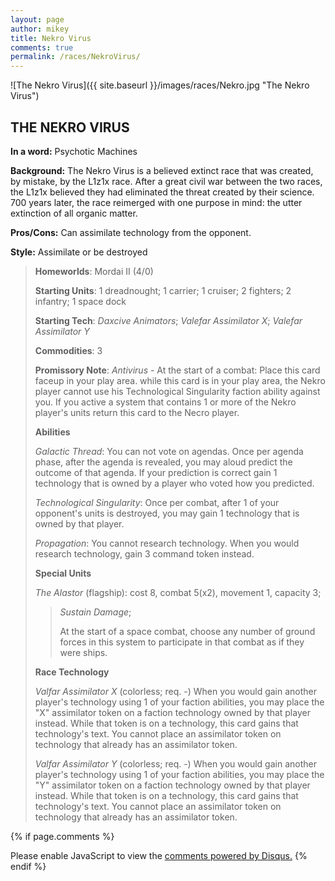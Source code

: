 ```yaml
---
layout: page
author: mikey
title: Nekro Virus
comments: true
permalink: /races/NekroVirus/
---
```


![The Nekro Virus]({{ site.baseurl }}/images/races/Nekro.jpg "The Nekro Virus")

## THE NEKRO VIRUS

**In a word:** Psychotic Machines

**Background:**  The Nekro Virus is a believed extinct race that was created, by mistake, by the L1z1x race. After a great civil war between the two races, the L1z1x believed they had eliminated the threat created by their science. 700 years later, the race reimerged with one purpose in mind: the utter extinction of all organic matter.

**Pros/Cons:** Can assimilate technology from the opponent.

**Style:** Assimilate or be destroyed

>**Homeworlds**: Mordai II (4/0)
>
>**Starting Units**: 1 dreadnought; 1 carrier; 1 cruiser; 2 fighters; 2 infantry; 1 space dock 
>
>**Starting Tech**: _Daxcive Animators_; _Valefar Assimilator X_; _Valefar Assimilator Y_
>
>**Commodities**: 3
>
>**Promissory Note**: _Antivirus_ - At the start of a combat: Place this card faceup in your play area. while this card is in your play area, the Nekro player cannot use his Technological Singularity faction ability against you. If you active a system that contains 1 or more of the Nekro player's units return this card to the Necro player. 
>
>**Abilities**
>
>_Galactic Thread_: You can not vote on agendas. Once per agenda phase, after the agenda is revealed, you may aloud predict the outcome of that agenda. If your prediction is correct gain 1 technology that is owned by a player who voted how you predicted. 
>
>_Technological Singularity_: Once per combat, after 1 of your opponent's units is destroyed, you may gain 1 technology that is owned by that player.
>
>_Propagation_: You cannot research technology. When you would research technology, gain 3 command token instead.   
>
>**Special Units**
>
>_The Alastor_ (flagship): cost 8, combat 5(x2), movement 1, capacity 3; 
>>_Sustain Damage_;
>>
>>At the start of a space combat, choose any number of ground forces in this system to participate in that combat as if they were ships. 
>
>**Race Technology**
>
>_Valfar Assimilator X_ (colorless; req. -) When you would gain another player's technology using 1 of your faction abilities, you may place the "X" assimilator token on a faction technology owned by that player instead. While that token is on a technology, this card gains that technology's text. You cannot place an assimilator token on technology that already has an assimilator token. 
>
>_Valfar Assimilator Y_ (colorless; req. -) When you would gain another player's technology using 1 of your faction abilities, you may place the "Y" assimilator token on a faction technology owned by that player instead. While that token is on a technology, this card gains that technology's text. You cannot place an assimilator token on technology that already has an assimilator token.

{% if page.comments %}
<div id="disqus_thread"></div>
<script>

/**
*  RECOMMENDED CONFIGURATION VARIABLES: EDIT AND UNCOMMENT THE SECTION BELOW TO INSERT DYNAMIC VALUES FROM YOUR PLATFORM OR CMS.
*  LEARN WHY DEFINING THESE VARIABLES IS IMPORTANT: https://disqus.com/admin/universalcode/#configuration-variables*/
/*
var disqus_config = function () {
this.page.url = PAGE_URL;  // Replace PAGE_URL with your page's canonical URL variable
this.page.identifier = PAGE_IDENTIFIER; // Replace PAGE_IDENTIFIER with your page's unique identifier variable
};
*/
(function() { // DON'T EDIT BELOW THIS LINE
var d = document, s = d.createElement('script');
s.src = 'https://mikeymischief-github-io.disqus.com/embed.js';
s.setAttribute('data-timestamp', +new Date());
(d.head || d.body).appendChild(s);
})();
</script>
<noscript>Please enable JavaScript to view the <a href="https://disqus.com/?ref_noscript">comments powered by Disqus.</a></noscript>
<script id="dsq-count-scr" src="//mikeymischief-github-io.disqus.com/count.js" async></script>                            
{% endif %}
